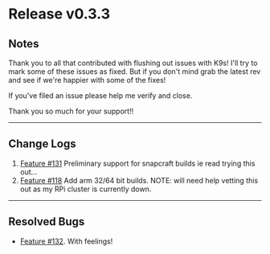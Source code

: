 # Release v0.3.3

## Notes

Thank you to all that contributed with flushing out issues with K9s! I'll try
to mark some of these issues as fixed. But if you don't mind grab the latest
rev and see if we're happier with some of the fixes!

If you've filed an issue please help me verify and close.

Thank you so much for your support!!

---

## Change Logs

1. [Feature #131](https://github.com/kswapd/k9s/issues/131)
   Preliminary support for snapcraft builds ie read trying this out...
2. [Feature #118](https://github.com/kswapd/k9s/issues/118) Add arm 32/64 bit builds.
   NOTE: will need help vetting this out as my RPi cluster is currently down.

---

## Resolved Bugs

+ [Feature #132](https://github.com/kswapd/k9s/issues/132). With feelings!
